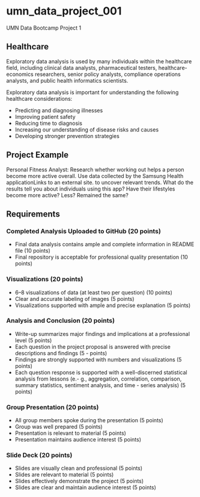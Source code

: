 # umn_data_project_001
UMN Data Bootcamp Project 1

## Healthcare
Exploratory data analysis is used by many individuals within the healthcare field, including clinical data analysts, pharmaceutical testers, healthcare-economics researchers, senior policy analysts, compliance operations analysts, and public health informatics scientists.

Exploratory data analysis is important for understanding the following healthcare considerations:
- Predicting and diagnosing illnesses
- Improving patient safety
- Reducing time to diagnosis
- Increasing our understanding of disease risks and causes
- Developing stronger prevention strategies

## Project Example

Personal Fitness Analyst: Research whether working out helps a person become more active overall. Use data collected by the Samsung Health applicationLinks to an external site. to uncover relevant trends. What do the results tell you about individuals using this app? Have their lifestyles become more active? Less? Remained the same?

## Requirements
### Completed Analysis Uploaded to GitHub (20 points)
- Final data analysis contains ample and complete information in README file (10 points)
- Final repository is acceptable for professional quality presentation (10 points)
### Visualizations (20 points)
- 6–8 visualizations of data (at least two per question) (10 points)
- Clear and accurate labeling of images (5 points)
- Visualizations supported with ample and precise explanation (5 points)
### Analysis and Conclusion (20 points)
- Write-up summarizes major findings and implications at a professional level (5 points)
- Each question in the project proposal is answered with precise descriptions and findings (5 - points)
- Findings are strongly supported with numbers and visualizations (5 points)
- Each question response is supported with a well-discerned statistical analysis from lessons (e.- g., aggregation, correlation, comparison, summary statistics, sentiment analysis, and time - series analysis) (5 points)
### Group Presentation (20 points)
- All group members spoke during the presentation (5 points)
- Group was well prepared (5 points)
- Presentation is relevant to material (5 points)
- Presentation maintains audience interest (5 points)
### Slide Deck (20 points)
- Slides are visually clean and professional (5 points)
- Slides are relevant to material (5 points)
- Slides effectively demonstrate the project (5 points)
- Slides are clear and maintain audience interest (5 points)
